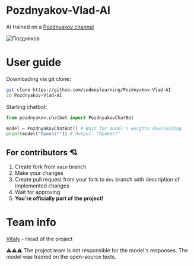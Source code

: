 # Pozdnyakov-Vlad-AI
AI trained on a [Pozdnyakov channel](https://t.me/+k_Z9AGYLs7g5ZGUy)

![Поздняков](https://static10.tgstat.ru/channels/_0/5f/5fbf3b1303c96932a625815726535754.jpg)

# User guide
Downloading via git clone:
```bash
git clone https://github.com/sodeeplearning/Pozdnyakov-Vlad-AI
cd Pozdnyakov-Vlad-AI
```
Starting chatbot:
```python
from pozdnyakov.chatbot import PozdnyakovChatBot

model = PozdnyakovChatBot() # Wait for model's weights downloading
print(model("Привет!")) # Output: "Привет!"
```

## For contributors 💘
1) Create fork from ```main``` branch
2) Make your changes
3) Create pull request from your fork to ```dev``` branch with description of implemented changes
4) Wait for approving
5) **You're officially part of the project!**

# Team info
[Vitaly](https://github.com/sodeeplearning) - Head of the project

⚠⚠⚠
The project team is not responsible for the model's responses. The model was trained on the open-source texts.